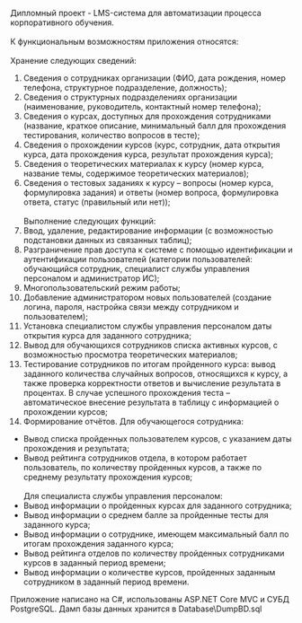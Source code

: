 Дипломный проект - LMS-система для автоматизации процесса корпоративного обучения. 
<br><br>К функциональным возможностям приложения относятся:
<br><br>Хранение следующих сведений:
1. Сведения о сотрудниках организации (ФИО, дата рождения, номер телефона, структурное подразделение, должность);
2. Сведения о структурных подразделениях организации (наименование, руководитель, контактный номер телефона);
3. Сведения о курсах, доступных для прохождения сотрудниками (название, краткое описание, минимальный балл для прохождения тестирования, количество вопросов в тесте);
4. Сведения о прохождении курсов (курс, сотрудник, дата открытия курса, дата прохождения курса, результат прохождения курса);
5. Сведения о теоретических материалах к курсу (номер курса, название темы, содержимое теоретических материалов);
6. Сведения о тестовых заданиях к курсу – вопросы (номер курса, формулировка задания) и ответы (номер вопроса, формулировка ответа, статус (правильный или нет));
<br><br>Выполнение следующих функций:
1. Ввод, удаление, редактирование информации (с возможностью подстановки данных из связанных таблиц);
2. Разграничение прав доступа к системе с помощью идентификации и аутентификации пользователей (категории пользователей: обучающийся сотрудник, специалист службы управления персоналом и администратор ИС);
3. Многопользовательский режим работы;
4. Добавление администратором новых пользователей (создание логина, пароля, настройка связи между сотрудником и пользователем);
5. Установка специалистом службы управления персоналом даты открытия курса для заданного сотрудника; 
6. Вывод для обучающихся сотрудников списка активных курсов, с возможностью просмотра теоретических материалов;
7. Тестирование сотрудников по итогам пройденного курса: вывод заданного количества случайных вопросов, относящихся к курсу, а также проверка корректности ответов и вычисление результата в процентах. В случае успешного прохождения теста – автоматическое внесение результата в таблицу с информацией о прохождении курсов;
8. Формирование отчётов. Для обучающегося сотрудника:
- Вывод списка пройденных пользователем курсов, с указанием даты прохождения и результата;
- Вывод рейтинга сотрудников отдела, в котором работает пользователь, по количеству пройденных курсов, а также по среднему результату прохождения курсов;
<br><br>Для специалиста службы управления персоналом:
- Вывод информации о пройденных курсах для заданного сотрудника;
- Вывод информации о среднем балле за пройденные тесты для заданного курса;
- Вывод информации о сотруднике, имеющем максимальный балл по итогам прохождения заданного курса;
- Вывод рейтинга отделов по количеству пройденных сотрудниками курсов в заданный период времени;
- Вывод информации о количестве курсов, пройденных заданным сотрудником в заданный период времени.

Приложение написано на C#, использованы ASP.NET Core MVC и СУБД PostgreSQL.
Дамп базы данных хранится в Database\DumpBD.sql
